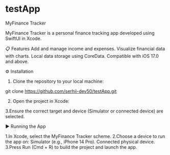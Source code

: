 # testApp
MyFinance Tracker

MyFinance Tracker is a personal finance tracking app developed using SwiftUI in Xcode.

📋 Features
Add and manage income and expenses.
Visualize financial data with charts.
Local data storage using CoreData.
Compatible with iOS 17.0 and above.

⚙️ Installation
1. Clone the repository to your local machine:
     
git clone https://github.com/serhii-dev50/testApp.git

2. Open the project in Xcode:

3.Ensure the correct target and device (Simulator or connected device) are selected.

▶️ Running the App

1.In Xcode, select the MyFinance Tracker scheme.
2.Choose a device to run the app on:
Simulator (e.g., iPhone 14 Pro).
Connected physical device.
3.Press Run (Cmd + R) to build the project and launch the app.

